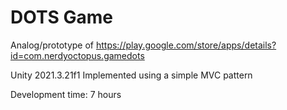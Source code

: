 # DOTS Game
Analog/prototype of https://play.google.com/store/apps/details?id=com.nerdyoctopus.gamedots

Unity 2021.3.21f1
Implemented using a simple MVC pattern

Development time: 7 hours
